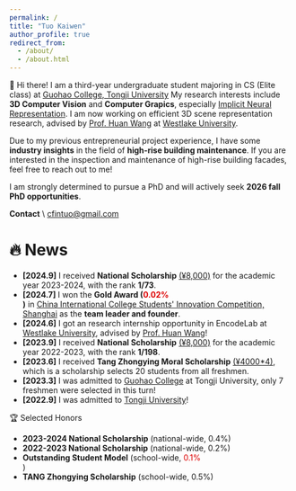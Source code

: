 ```yaml
---
permalink: /
title: "Tuo Kaiwen"
author_profile: true
redirect_from: 
  - /about/
  - /about.html
---
```


👋 Hi there! I am a third-year undergraduate student majoring in CS (Elite class) at [Guohao College, Tongji University](https://ghc.tongji.edu.cn/) My research interests include **3D Computer Vision** and **Computer Grapics**, especially [Implicit Neural Representation](https://github.com/CFinTech/awesome-implicit-neural-representations). I am now working on efficient 3D scene representation research, advised by [Prof. Huan Wang](https://huanwang.tech/) at [Westlake University](https://www.westlake.edu.cn/).

Due to my previous entrepreneurial project experience, I have some **industry insights** in the field of **high-rise building maintenance**. If you are interested in the inspection and maintenance of high-rise building facades, feel free to reach out to me!

I am strongly determined to pursue a PhD and will actively seek **2026 fall PhD opportunities**.

**Contact** \\
cfintuo@gmail.com

🔥 News
=====
- **\[2024.9\]** I received **National Scholarship** <u>(¥8,000)</u> for the academic year 2023-2024, with the rank **1/73**.
- **\[2024.7\]** I won the **Gold Award (<font color="#dd0000">0.02%</font><br />)** in [China International College Students' Innovation Competition, Shanghai](https://cy.ncss.cn/) as the **team leader and founder**.
- **\[2024.6\]** I got an research internship opportunity in EncodeLab at [Westlake University](https://www.westlake.edu.cn/), advised by [Prof. Huan Wang](https://huanwang.tech/)!
- **\[2023.9\]** I received **National Scholarship** <u>(¥8,000)</u> for the academic year 2022-2023, with the rank **1/198**.
- **\[2023.6\]** I received **Tang Zhongying Moral Scholarship** <u>(¥4000*4)</u>, which is a scholarship selects 20 students from all freshmen.
- **\[2023.3\]** I was admitted to [Guohao College](https://ghc.tongji.edu.cn/) at Tongji University, only 7 freshmen were selected in this turn!
- **\[2022.9\]** I was admitted to [Tongji University](https://www.tongji.edu.cn/)!


🏆 Selected Honors
- **2023-2024 National Scholarship** (national-wide, 0.4%)
- **2022-2023 National Scholarship** (national-wide, 0.2%)
- **Outstanding Student Model** (school-wide, <font color="#dd0000">0.1%</font><br />)
- **TANG Zhongying Scholarship** (school-wide, 0.5%)

